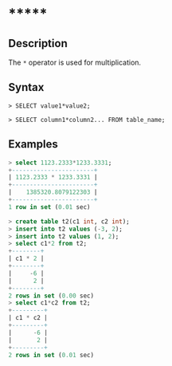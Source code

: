 # *****

## **Description**

The `*` operator is used for multiplication.

## **Syntax**

```
> SELECT value1*value2;
```

```
> SELECT column1*column2... FROM table_name;
```

## **Examples**

```sql
> select 1123.2333*1233.3331;
+-----------------------+
| 1123.2333 * 1233.3331 |
+-----------------------+
|    1385320.8079122303 |
+-----------------------+
1 row in set (0.01 sec)
```

```sql
> create table t2(c1 int, c2 int);
> insert into t2 values (-3, 2);
> insert into t2 values (1, 2);
> select c1*2 from t2;
+--------+
| c1 * 2 |
+--------+
|     -6 |
|      2 |
+--------+
2 rows in set (0.00 sec)
> select c1*c2 from t2;
+---------+
| c1 * c2 |
+---------+
|      -6 |
|       2 |
+---------+
2 rows in set (0.01 sec)
```
